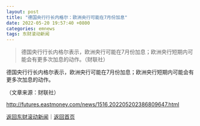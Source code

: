 ```yaml
---
layout: post
title: "德国央行行长内格尔：欧洲央行可能在7月份加息"
date: 2022-05-20 19:57:40 +0800
categories: emnews
tags: 东财滚动新闻
---
```

> 德国央行行长内格尔表示，欧洲央行可能在7月份加息；欧洲央行短期内可能会有更多次加息的动作。（财联社）

<p>德国央行行长内格尔表示，欧洲央行可能在7月份加息；欧洲央行短期内可能会有更多次加息的动作。</p><p class="em_media">（文章来源：财联社）</p>

<http://futures.eastmoney.com/news/1516,202205202386809647.html>

[返回东财滚动新闻](//finews.withounder.com/emnews/)｜[返回首页](//finews.withounder.com/)